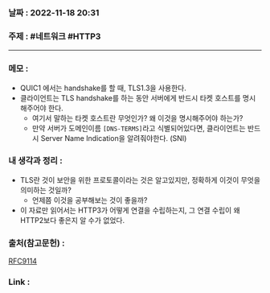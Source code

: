 ### 날짜 : 2022-11-18 20:31
### 주제 : #네트워크 #HTTP3 

---- 

### 메모 : 
- QUIC1 에서는 handshake를 할 때, TLS1.3을 사용한다. 
- 클라이언트는 TLS handshake를 하는 동안 서버에게 반드시 타켓 호스트를 명시해주어야 한다. 
	- 여기서 말하는 타켓 호스트란 무엇인가? 왜 이것을 명시해주어야 하는가? 
	- 만약 서버가 도메인이름 `[DNS-TERMS]`라고 식별되어있다면, 클라이언트는 반드시 Server Name Indication을 알려줘야한다. (SNI)


### 내 생각과 정리 : 
- TLS란 것이 보안을 위한 프로토콜이라는 것은 알고있지만, 정확하게 이것이 무엇을 의미하는 것일까? 
	- 언제쯤 이것을 공부해보는 것이 좋을까? 
- 이 자료만 읽어서는 HTTP3가 어떻게 연결을 수립하는지, 그 연결 수립이 왜 HTTP2보다 좋은지 알 수가 없었다. 


### 출처(참고문헌) : 
[RFC9114](https://datatracker.ietf.org/doc/rfc9114/)


### Link : 
